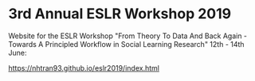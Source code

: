 # 3rd Annual ESLR Workshop 2019

Website for the ESLR Workshop "From Theory To Data And Back Again - Towards A Principled Workflow in Social Learning Research" 12th - 14th June:

https://nhtran93.github.io/eslr2019/index.html
